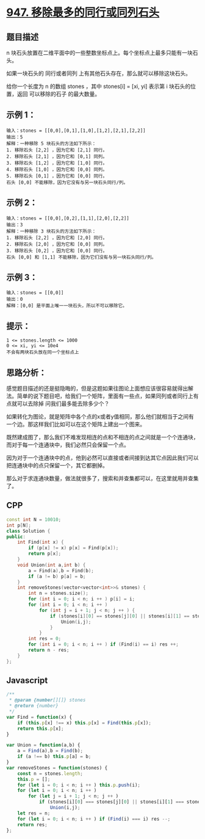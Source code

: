# [947. 移除最多的同行或同列石头](https://leetcode.cn/problems/most-stones-removed-with-same-row-or-column/)

## 题目描述
n 块石头放置在二维平面中的一些整数坐标点上。每个坐标点上最多只能有一块石头。

如果一块石头的 同行或者同列 上有其他石头存在，那么就可以移除这块石头。

给你一个长度为 n 的数组 stones ，其中 stones[i] = [xi, yi] 表示第 i 块石头的位置，返回 可以移除的石子 的最大数量。

## 示例 1：
```
输入：stones = [[0,0],[0,1],[1,0],[1,2],[2,1],[2,2]]
输出：5
解释：一种移除 5 块石头的方法如下所示：
1. 移除石头 [2,2] ，因为它和 [2,1] 同行。
2. 移除石头 [2,1] ，因为它和 [0,1] 同列。
3. 移除石头 [1,2] ，因为它和 [1,0] 同行。
4. 移除石头 [1,0] ，因为它和 [0,0] 同列。
5. 移除石头 [0,1] ，因为它和 [0,0] 同行。
石头 [0,0] 不能移除，因为它没有与另一块石头同行/列。
```
## 示例 2：
```
输入：stones = [[0,0],[0,2],[1,1],[2,0],[2,2]]
输出：3
解释：一种移除 3 块石头的方法如下所示：
1. 移除石头 [2,2] ，因为它和 [2,0] 同行。
2. 移除石头 [2,0] ，因为它和 [0,0] 同列。
3. 移除石头 [0,2] ，因为它和 [0,0] 同行。
石头 [0,0] 和 [1,1] 不能移除，因为它们没有与另一块石头同行/列。
```
## 示例 3：
```
输入：stones = [[0,0]]
输出：0
解释：[0,0] 是平面上唯一一块石头，所以不可以移除它。
```

## 提示：
```
1 <= stones.length <= 1000
0 <= xi, yi <= 10e4
不会有两块石头放在同一个坐标点上
```

## 思路分析：
感觉题目描述的还是挺隐晦的，但是这题如果往图论上面想应该很容易就得出解法。简单的说下题目吧，给我们一个矩阵，里面有一些点，如果同列或者同行上有点就可以去除掉
问我们最多能去除多少个？

如果转化为图论，就是矩阵中各个点的x或者y值相同，那么他们就相当于之间有一个边。那这样我们比如可以在这个矩阵上建出一个图来。

既然建成图了，那么我们不难发现相连的点和不相连的点之间就是一个个连通块，而对于每一个连通块中，我们必然只会保留一个点。

因为对于一个连通块中的点，他到必然可以直接或者间接到达其它点因此我们可以把连通块中的点只保留一个，其它都删掉。

那么对于求连通块数量，做法就很多了，搜索和并查集都可以，在这里就用并查集了。

## CPP
```cpp
const int N = 10010;
int p[N];
class Solution {
public:
    int Find(int x) {
        if (p[x] != x) p[x] = Find(p[x]);
        return p[x];
    }
    void Union(int a,int b) {
        a = Find(a),b = Find(b);
        if (a != b) p[a] = b;
    }
    int removeStones(vector<vector<int>>& stones) {
        int n = stones.size();
        for (int i = 0; i < n; i ++ ) p[i] = i;
        for (int i = 0; i < n; i ++ )
            for (int j = i + 1; j < n; j ++ ) {
                if (stones[i][0] == stones[j][0] || stones[i][1] == stones[j][1]) {
                    Union(i,j);
                }
            }
        int res = 0;
        for (int i = 0; i < n; i ++ ) if (Find(i) == i) res ++;
        return n - res;
    }
};
```

## Javascript
```Javascript
/**
 * @param {number[][]} stones
 * @return {number}
 */
var Find = function(x) {
    if (this.p[x] !== x) this.p[x] = Find(this.p[x]);
    return this.p[x];
}

var Union = function(a,b) {
    a = Find(a),b = Find(b);
    if (a !== b) this.p[a] = b;
}
var removeStones = function(stones) {
    const n = stones.length;
    this.p = [];
    for (let i = 0; i < n; i ++ ) this.p.push(i);
    for (let i = 0; i < n; i ++ )
        for (let j = i + 1; j < n; j ++ )
            if (stones[i][0] === stones[j][0] || stones[i][1] === stones[j][1])
                Union(i,j);
    let res = n;
    for (let i = 0; i < n; i ++ ) if (Find(i) === i) res --;
    return res;
};
```
